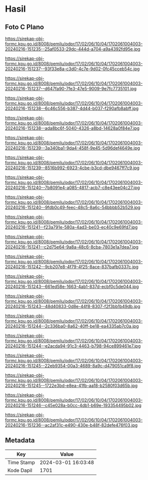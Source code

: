 # Hasil

## Foto C Plano

https://sirekap-obj-formc.kpu.go.id/8008/pemilu/pdpr/17/02/06/10/04/1702061004003-20240216-151235--25af0533-29dc-444d-a704-a9a4392fd95e.jpg

https://sirekap-obj-formc.kpu.go.id/8008/pemilu/pdpr/17/02/06/10/04/1702061004003-20240216-151237--93f33e8a-c3d0-4c7e-9d02-0fc45cceb54c.jpg

https://sirekap-obj-formc.kpu.go.id/8008/pemilu/pdpr/17/02/06/10/04/1702061004003-20240216-151237--d647fa90-7fe3-47e5-9009-9e7fc7735101.jpg

https://sirekap-obj-formc.kpu.go.id/8008/pemilu/pdpr/17/02/06/10/04/1702061004003-20240216-151238--6c46c556-b387-4d44-b037-f290afb8abff.jpg

https://sirekap-obj-formc.kpu.go.id/8008/pemilu/pdpr/17/02/06/10/04/1702061004003-20240216-151238--ada8bc6f-5040-4326-a8bd-14628a0f84e7.jpg

https://sirekap-obj-formc.kpu.go.id/8008/pemilu/pdpr/17/02/06/10/04/1702061004003-20240216-151239--3a340ba1-9da4-458f-9e45-5d96def4649e.jpg

https://sirekap-obj-formc.kpu.go.id/8008/pemilu/pdpr/17/02/06/10/04/1702061004003-20240216-151239--8516b992-6923-4cbe-b3cd-dbe9467ff7c9.jpg

https://sirekap-obj-formc.kpu.go.id/8008/pemilu/pdpr/17/02/06/10/04/1702061004003-20240216-151240--7b8091e4-a085-4817-acb7-c8e43ee04c27.jpg

https://sirekap-obj-formc.kpu.go.id/8008/pemilu/pdpr/17/02/06/10/04/1702061004003-20240216-151240--9fdb0c49-feec-48c5-8a6c-54bbbb52b529.jpg

https://sirekap-obj-formc.kpu.go.id/8008/pemilu/pdpr/17/02/06/10/04/1702061004003-20240216-151241--f23a791e-580a-4ad3-be03-ec40c9e69fd7.jpg

https://sirekap-obj-formc.kpu.go.id/8008/pemilu/pdpr/17/02/06/10/04/1702061004003-20240216-151241--c2d75e64-9a8a-48c6-8cba-7803e1a7dea7.jpg

https://sirekap-obj-formc.kpu.go.id/8008/pemilu/pdpr/17/02/06/10/04/1702061004003-20240216-151242--9cb207e8-4f79-4f25-8ace-837bafb0337c.jpg

https://sirekap-obj-formc.kpu.go.id/8008/pemilu/pdpr/17/02/06/10/04/1702061004003-20240216-151243--661ed58e-1663-4ab1-837d-ecbf0c5de044.jpg

https://sirekap-obj-formc.kpu.go.id/8008/pemilu/pdpr/17/02/06/10/04/1702061004003-20240216-151243--48d40833-0d8e-44f8-8307-f2f3bb1b49db.jpg

https://sirekap-obj-formc.kpu.go.id/8008/pemilu/pdpr/17/02/06/10/04/1702061004003-20240216-151244--2c336ba0-8a62-40ff-be18-ea4335ab7c0a.jpg

https://sirekap-obj-formc.kpu.go.id/8008/pemilu/pdpr/17/02/06/10/04/1702061004003-20240216-151244--e2acda94-91c3-4463-b798-94ce899461e7.jpg

https://sirekap-obj-formc.kpu.go.id/8008/pemilu/pdpr/17/02/06/10/04/1702061004003-20240216-151245--22eb9354-00a3-4689-8a9c-d479051ca9f8.jpg

https://sirekap-obj-formc.kpu.go.id/8008/pemilu/pdpr/17/02/06/10/04/1702061004003-20240216-151245--1722e3bd-e8ea-41fb-aa18-b2580f03d65b.jpg

https://sirekap-obj-formc.kpu.go.id/8008/pemilu/pdpr/17/02/06/10/04/1702061004003-20240216-151246--c45e028a-b0cc-4db1-b69e-193354495b02.jpg

https://sirekap-obj-formc.kpu.go.id/8008/pemilu/pdpr/17/02/06/10/04/1702061004003-20240216-151236--ac2af31c-e490-430e-b48f-82defe476f03.jpg


## Metadata

| Key        | Value               |
| ---------- | ------------------- |
| Time Stamp | 2024-03-01 16:03:48 |
| Kode Dapil | 1701                |



